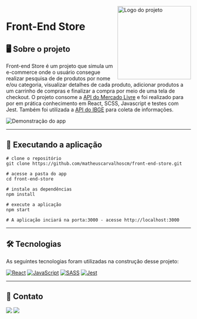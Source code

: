 <a href="https://front-end-store-brown.vercel.app/" target="_blank">
  <img src="../front-end-store/src/icons/logo.png" alt="Logo do projeto" align="right" width="200">
</a>

# Front-End Store 
## 🖥 Sobre o projeto

Front-end Store é um projeto que simula um e-commerce onde o usuário consegue realizar pesquisa de de produtos por nome e/ou categoria, visualizar detalhes de cada produto, adicionar produtos a um carrinho de compras e finalizar a compra por meio de uma tela de checkout. O projeto consome a [API do Mercado Livre](https://developers.mercadolivre.com.br/pt_br/itens-e-buscas) e foi realizado para por em prática conhecimento em React, SCSS, Javascript e testes com Jest. Também foi utilizada a [API do IBGE](https://servicodados.ibge.gov.br/api/docs) para coleta de informações. 

<img src="./src/assets/demonstration.gif" alt="Demonstração do app" >

---

## 🚀 Executando a aplicação

~~~
# clone o repositório
git clone https://github.com/matheuscarvalhoscm/front-end-store.git

# acesse a pasta do app
cd front-end-store

# instale as dependências
npm install

# execute a aplicação
npm start

# A aplicação inciará na porta:3000 - acesse http://localhost:3000
~~~
---
## 🛠️ Tecnologias
As seguintes tecnologias foram utilizadas na construção desse projeto:

[![React](https://img.shields.io/badge/react-%2320232a.svg?style=for-the-badge&logo=react&logoColor=fff&color=2b78ca)](https://pt-br.reactjs.org/)
[![JavaScript](https://img.shields.io/badge/javascript-%23323330.svg?style=for-the-badge&logo=javascript&logoColor=fff&color=2b78ca)](https://developer.mozilla.org/pt-BR/docs/Web/JavaScript)
[![SASS](https://img.shields.io/badge/SASS-hotpink.svg?style=for-the-badge&logo=SASS&logoColor=white&color=2b78ca)](https://sass-lang.com/)
[![Jest](https://img.shields.io/badge/-jest-%23C21325?style=for-the-badge&logo=jest&logoColor=white&color=2b78ca)](https://jestjs.io/pt-BR/)

---

## 📧 Contato
[![](https://img.shields.io/badge/LinkedIn-0077B5?style=for-the-badge&logo=linkedin&logoColor=white&color=2b78ca)](https://www.linkedin.com/in/matheuscarvalhoscm/)
[![](https://img.shields.io/badge/Gmail-D14836?style=for-the-badge&logo=gmail&logoColor=white&color=2b78ca)](mailtto:matheuscarvalhoscm@gmail.com)

